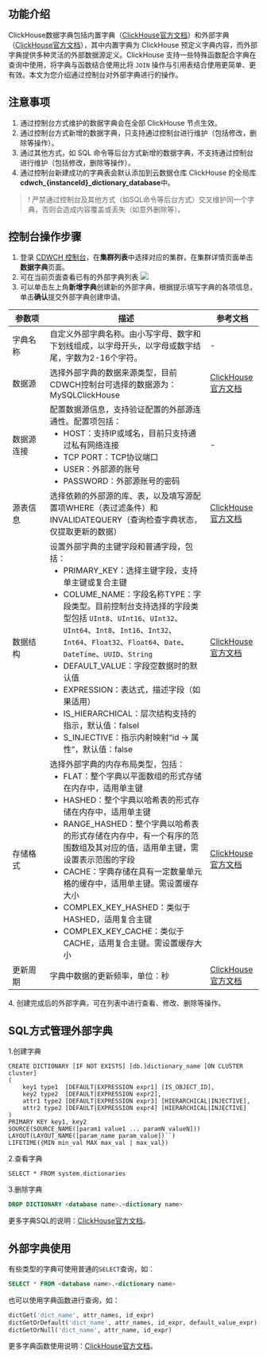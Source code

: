 ## 功能介绍 
ClickHouse数据字典包括内置字典（[ClickHouse官方文档](https://clickhouse.com/docs/en/sql-reference/dictionaries/internal-dicts/)）和外部字典（[ClickHouse官方文档](https://clickhouse.com/docs/en/sql-reference/dictionaries/external-dictionaries/external-dicts/)），其中内置字典为 ClickHouse 预定义字典内容，而外部字典提供多种灵活的外部数据源定义。ClickHouse 支持一些特殊函数配合字典在查询中使用，将字典与函数结合使用比将  `JOIN`  操作与引用表结合使用更简单、更有效。本文为您介绍通过控制台对外部字典进行的操作。

## 注意事项
1. 通过控制台方式维护的数据字典会在全部 ClickHouse 节点生效。
2. 通过控制台方式新增的数据字典，只支持通过控制台进行维护（包括修改，删除等操作）。
3. 通过其他方式，如 SQL 命令等后台方式新增的数据字典，不支持通过控制台进行维护（包括修改，删除等操作）。
4. 通过控制台新建成功的字典表会默认添加到云数据仓库 ClickHouse 的全局库 **cdwch_{instanceId}_dictionary_database**中。
>! 严禁通过控制台及其他方式（如SQL命令等后台方式）交叉维护同一个字典，否则会造成内容覆盖或丢失（如意外删除等）。

## 控制台操作步骤
1. 登录 [CDWCH 控制台](https://console.cloud.tencent.com/cdwch)，在**集群列表**中选择对应的集群，在集群详情页面单击**数据字典**页面。
2. 可在当前页面查看已有的外部字典列表
![](https://qcloudimg.tencent-cloud.cn/raw/89cca37e0b254a5f5397a1b0cc1809e5.png)
3. 可以单击左上角**新增字典**创建新的外部字典，根据提示填写字典的各项信息，单击**确认**提交外部字典创建申请。
<table>
<thead>
<tr>
<th width=15%>参数项</th>
<th>描述</th>
<th>参考文档</th>
</tr>
</thead>
<tbody><tr>
<td>字典名称</td>
<td>自定义外部字典名称。由小写字母、数字和下划线组成，以字母开头，以字母或数字结尾，字数为2-16个字符。</td>
<td>-</td>
</tr>
<tr>
<td>数据源</td>
<td>选择外部字典的数据来源类型，目前CDWCH控制台可选择的数据源为：MySQLClickHouse</td>
<td><a href="https://clickhouse.com/docs/en/sql-reference/dictionaries/external-dictionaries/external-dicts-dict-sources/">ClickHouse官方文档</a></td>
</tr>
<tr>
<td>数据源连接</td>
<td>配置数据源信息，支持验证配置的外部源连通性。配置项包括：<ul style="margin:0">
<li/>HOST：支持IP或域名，目前只支持通过私有网络连接
<li/>TCP PORT：TCP协议端口
<li/>USER：外部源的账号
<li/>PASSWORD：外部源账号的密码
</ul></td>
<td>-</td>
</tr>
<tr>
<td>源表信息</td>
<td>选择依赖的外部源的库、表，以及填写源配置项WHERE（表过滤条件）和INVALIDATEQUERY（查询检查字典状态，仅提取更新的数据）</td>
<td><a href="https://clickhouse.com/docs/en/sql-reference/dictionaries/external-dictionaries/external-dicts-dict-lifetime/">ClickHouse官方文档</a></td>
</tr>
<tr>
<td>数据结构</td>
<td>设置外部字典的主键字段和普通字段，包括：<ul style="margin:0">
        <li/>PRIMARY_KEY：选择主键字段，支持单主键或复合主键
        <li/>COLUME_NAME：字段名称TYPE：字段类型。目前控制台支持选择的字段类型包括 <code>UInt8</code>、<code>UInt16</code>、<code>UInt32</code>、<code>UInt64</code>、<code>Int8</code>、<code>Int16</code>、<code>Int32</code>、<code>Int64</code>、<code>Float32</code>、<code>Float64</code>、<code>Date</code>、<code>DateTime</code>、<code>UUID</code>、<code>String</code>
        <li/>DEFAULT_VALUE：字段空数据时的默认值
        <li/>EXPRESSION：表达式，描述字段（如果适用）
        <li/>IS_HIERARCHICAL：层次结构支持的指示，默认值：falseI
        <li/>S_INJECTIVE：指示内射映射“id -&gt; 属性”，默认值：false
</ul></td>
<td><a href="https://clickhouse.com/docs/en/sql-reference/dictionaries/external-dictionaries/external-dicts-dict-structure/">ClickHouse官方文档</a></td>
</tr>
<tr>
<td>存储格式</td>
<td>选择外部字典的内存布局类型，包括：<ul style="margin:0">
        <li/>FLAT：整个字典以平面数组的形式存储在内存中，适用单主键
        <li/>HASHED：整个字典以哈希表的形式存储在内存中，适用单主键
        <li/>RANGE_HASHED：整个字典以哈希表的形式存储在内存中，有一个有序的范围数组及其对应的值，适用单主键，需设置表示范围的字段
        <li/>CACHE：字典存储在具有一定数量单元格的缓存中，适用单主键。需设置缓存大小
        <li/>COMPLEX_KEY_HASHED：类似于 HASHED，适用复合主键
        <li/>COMPLEX_KEY_CACHE：类似于 CACHE，适用复合主键。需设置缓存大小
</ul></td>
<td><a href="https://clickhouse.com/docs/en/sql-reference/dictionaries/external-dictionaries/external-dicts-dict-layout/">ClickHouse官方文档</a></td>
</tr>
<tr>
<td>更新周期</td>
<td>字典中数据的更新频率，单位：秒</td>
<td><a href="https://clickhouse.com/docs/zh/sql-reference/dictionaries/external-dictionaries/external-dicts-dict-lifetime/">ClickHouse官方文档</a></td>
</tr>
</tbody></table>
4. 创建完成后的外部字典，可在列表中进行查看、修改、删除等操作。

## SQL方式管理外部字典
1.创建字典
```
CREATE DICTIONARY [IF NOT EXISTS] [db.]dictionary_name [ON CLUSTER cluster]
(
    key1 type1  [DEFAULT|EXPRESSION expr1] [IS_OBJECT_ID],
    key2 type2  [DEFAULT|EXPRESSION expr2],
    attr1 type2 [DEFAULT|EXPRESSION expr3] [HIERARCHICAL|INJECTIVE],
    attr2 type2 [DEFAULT|EXPRESSION expr4] [HIERARCHICAL|INJECTIVE]
)
PRIMARY KEY key1, key2
SOURCE(SOURCE_NAME([param1 value1 ... paramN valueN]))
LAYOUT(LAYOUT_NAME([param_name param_value])``)
LIFETIME({MIN min_val MAX max_val | max_val})
```
2.查看字典
```
SELECT * FROM system.dictionaries
```
3.删除字典
```sql
DROP DICTIONARY <database name>.<dictionary name>
```
更多字典SQL的说明：[ClickHouse官方文档](https://clickhouse.com/docs/en/sql-reference/statements/create/dictionary/)。

## 外部字典使用
有些类型的字典可使用普通的`SELECT`查询，如：
```sql
SELECT * FROM <database name>.<dictionary name>
```
也可以使用字典函数进行查询，如：
```sql
dictGet('dict_name', attr_names, id_expr)
dictGetOrDefault('dict_name', attr_names, id_expr, default_value_expr)
dictGetOrNull('dict_name', attr_name, id_expr)
```

更多字典函数使用说明：[ClickHouse官方文档](https://clickhouse.com/docs/en/sql-reference/functions/ext-dict-functions/)。
